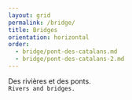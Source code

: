 ```yaml
---
layout: grid
permalink: /bridge/
title: Bridges
orientation: horizontal
order:
  - bridge/pont-des-catalans.md
  - bridge/pont-des-catalans-2.md
---
```


Des rivières et des ponts.
<br>``Rivers and bridges.``
